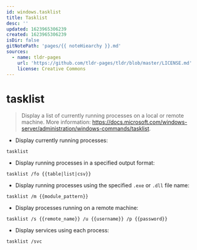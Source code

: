 ```yaml
---
id: windows.tasklist
title: Tasklist
desc: ''
updated: 1623965306239
created: 1623965306239
isDir: false
gitNotePath: 'pages/{{ noteHiearchy }}.md'
sources:
  - name: tldr-pages
    url: 'https://github.com/tldr-pages/tldr/blob/master/LICENSE.md'
    license: Creative Commons
---
```

# tasklist

> Display a list of currently running processes on a local or remote machine.
> More information: <https://docs.microsoft.com/windows-server/administration/windows-commands/tasklist>.

- Display currently running processes:

`tasklist`

- Display running processes in a specified output format:

`tasklist /fo {{table|list|csv}}`

- Display running processes using the specified `.exe` or `.dll` file name:

`tasklist /m {{module_pattern}}`

- Display processes running on a remote machine:

`tasklist /s {{remote_name}} /u {{username}} /p {{password}}`

- Display services using each process:

`tasklist /svc`

